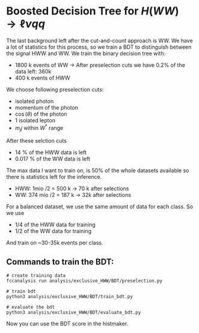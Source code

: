 # Boosted Decision Tree for $H(WW) \rightarrow \ell \nu q q$

The last background left after the cut-and-count approach is WW. We have a lot of statistics for this process, so we train a BDT to distinguish between the signal HWW and WW. We train the binary decision tree with:
- 1800 k events of WW -> After preselection cuts we have 0.2% of the data left: 360k
- 400 k events of HWW

We choose following preselection cuts: 
- isolated photon
- momentum of the photon
- $\cos(\theta)$ of the photon
- 1 isolated lepton
- $m_jj$ within $W^*$ range

After these selction cuts
- 14 % of the HWW data is left 
- 0.017 % of the WW data is left

The max data I want to train on, is 50% of the whole datasets available so there is statistics left for the inference. 
- HWW: 1mio /2 = 500 k -> 70 k after selections
- WW: 374 mio /2 = 187 k -> 32k after selections

For a balanced dataset, we use the same amount of data for each class. So we use
- 1/4 of the HWW data for training
- 1/2 of the WW data for training

And train on ~30-35k events per class. 

## Commands to train the BDT: 

```
# create training data
fccanalysis run analysis/exclusive_HWW/BDT/preselection.py

# train bdt
python3 analysis/exclusive_HWW/BDT/train_bdt.py

# evaluate the bdt
python3 analysis/exclusive_HWW/BDT/evaluate_bdt.py
```

Now you can use the BDT score in the histmaker. 

